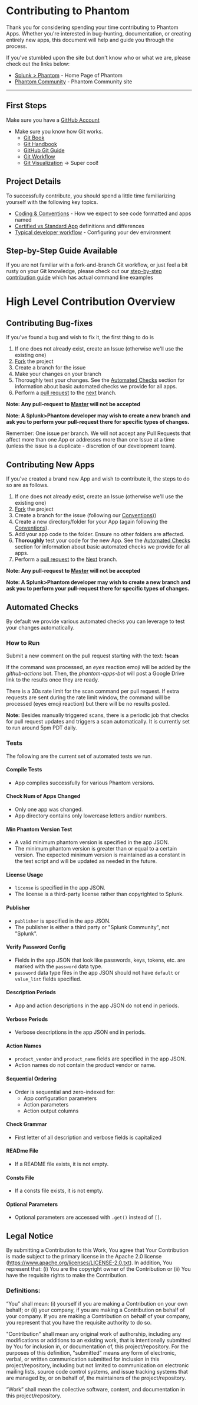 # Contributing to Phantom

Thank you for considering spending your time contributing to Phantom Apps. Whether you're interested in bug-hunting, documentation, or creating entirely new apps, this document will help and guide you through the process.

If you've stumbled upon the site but don't know who or what we are, please check out the links below:
- [Splunk > Phantom](https://www.splunk.com/en_us/software/splunk-security-orchestration-and-automation.html) - Home Page of Phantom
- [Phantom Community](https://my.phantom.us) - Phantom Community site

---

## First Steps
Make sure you have a [GitHub Account](https://www.github.com)
- Make sure you know how Git works.
    - [Git Book](https://git-scm.com/book/en/v2)
    - [Git Handbook](https://guides.github.com/introduction/git-handbook/)
    - [GitHub Git Guide](https://help.github.com/en/articles/git-and-github-learning-resources)
    - [Git Workflow](https://guides.github.com/introduction/flow/)
    - [Git Visualization](http://git-school.github.io/visualizing-git/) -> Super cool!

## Project Details
To successfully contribute, you should spend a little time familiarizing yourself with the following key topics.

- [Coding & Conventions](https://github.com/phantomcyber/phantom-apps/blob/next/.github/CONVENTIONS.md) - How we expect to see code formatted and apps named
- [Certified vs Standard App](https://github.com/phantomcyber/phantom-apps/blob/master/.github/CERTIFIED_V_UNCERTIFIED.md) definitions and differences
- [Typical developer workflow](https://github.com/phantomcyber/phantom-apps/blob/master/.github/DEV_WORKFLOW.md) - Configuring your dev environment
<!-- - [Testing Details](https://github.com/phantomcyber/phantom-apps/blob/next/.github/TESTING.md) - How we test apps & playbooks -->


## Step-by-Step Guide Available
If you are not familiar with a fork-and-branch Git workflow, or just feel a bit rusty on your Git knowledge, please check out our [step-by-step contribution guide](https://github.com/phantomcyber/phantom-apps/blob/next/.github/GUIDE.md) which has actual command line examples


# High Level Contribution Overview
## Contributing Bug-fixes
If you've found a bug and wish to fix it, the first thing to do is 

1. If one does not already exist, create an Issue (otherwise we'll use the existing one)
1. [Fork](https://guides.github.com/activities/forking/) the project
1. Create a branch for the issue
1. Make your changes on your branch
1. Thoroughly test your changes. See the [Automated Checks](#automated-checks) section for information about basic automated checks we provide for all apps.
1. Perform a [pull request](https://help.github.com/articles/using-pull-requests/) to the [next](https://github.com/phantomcyber/phantom-apps/tree/next) branch.

**Note: Any pull-request to [Master](https://github.com/phantomcyber/phantom-apps/tree/master) will not be accepted**

**Note: A Splunk>Phantom developer may wish to create a new branch and ask you to perform your pull-request there for specific types of changes.**

Remember:  One issue per branch. We will not accept any Pull Requests that affect more than one App or addresses more than one Issue at a time (unless the issue is a duplicate - discretion of our development team).

## Contributing New Apps

If you've created a brand new App and wish to contribute it, the steps to do so are as follows.

1. If one does not already exist, create an Issue (otherwise we'll use the existing one)
1. [Fork](https://guides.github.com/activities/forking/) the project
1. Create a branch for the issue (following our [Conventions](https://github.com/phantomcyber/phantom-apps/blob/next/.github/CONVENTIONS.md)))
1. Create a new directory/folder for your App (again following the [Conventions](https://github.com/phantomcyber/phantom-apps/blob/next/.github/CONVENTIONS.md)).
1. Add your app code to the folder. Ensure no other folders are affected.
1. **Thoroughly** test your code for the new App. See the [Automated Checks](#automated-checks) section for information about basic automated checks we provide for all apps.
    <!-- 1. Ensure your new app has a [TESTING](https://about:blank) document for the community and our developers. -->
1. Perform a [pull request](https://help.github.com/articles/using-pull-requests/) to the [Next](https://github.com/phantomcyber/phantom-apps/tree/next) branch. 

**Note: Any pull-request to [Master](https://github.com/phantomcyber/phantom-apps/tree/master) will not be accepted**

**Note: A Splunk>Phantom developer may wish to create a new branch and ask you to perform your pull-request there for specific types of changes.**

## Automated Checks
By default we provide various automated checks you can leverage to test your changes automatically.

### How to Run
Submit a new comment on the pull request starting with the text: **!scan**

If the command was processed, an _eyes_ reaction emoji will be added by the _github-actions_ bot. Then, the _phantom-apps-bot_ will post a Google Drive link to the results once they are ready.

There is a 30s rate limit for the scan command per pull request. If extra requests are sent during the rate limit window, the command will be processed (eyes emoji reaction) but there will be no results posted.

**Note:** Besides manually triggered scans, there is a periodic job that checks for pull request updates and triggers a scan automatically. It is currently set to run around 5pm PDT daily.

### Tests
The following are the current set of automated tests we run.

#### Compile Tests
* App compiles successfully for various Phantom versions.
#### Check Num of Apps Changed
* Only one app was changed.
* App directory contains only lowercase letters and/or numbers.
#### Min Phantom Version Test
* A valid minimum phantom version is specified in the app JSON.
* The minimum phantom version is greater than or equal to a certain version. The expected minimum version is maintained as a constant in the test script and will be updated as needed in the future.
#### License Usage
* `license` is specified in the app JSON.
* The license is a third-party license rather than copyrighted to Splunk.
#### Publisher
* `publisher` is specified in the app JSON.
* The publisher is either a third party or "Splunk Community", not "Splunk".
#### Verify Password Config
* Fields in the app JSON that look like passwords, keys, tokens, etc. are marked with the `password` data type.
* `password` data type files in the app JSON should not have `default` or `value_list` fields specified.
#### Description Periods
* App and action descriptions in the app JSON do not end in periods.
#### Verbose Periods
* Verbose descriptions in the app JSON end in periods.
#### Action Names
* `product_vendor` and `product_name` fields are specified in the app JSON.
* Action names do not contain the product vendor or name.
#### Sequential Ordering
* Order is sequential and zero-indexed for:
  * App configuration parameters
  * Action parameters
  * Action output columns
#### Check Grammar
* First letter of all description and verbose fields is capitalized
#### READme File
* If a README file exists, it is not empty.
#### Consts File
* If a consts file exists, it is not empty.
#### Optional Parameters
* Optional parameters are accessed with `.get()` instead of `[]`.

## Legal Notice

By submitting a Contribution to this Work, You agree that Your Contribution is made subject to the primary license in the Apache 2.0 license (https://www.apache.org/licenses/LICENSE-2.0.txt). In addition, You represent that: (i) You are the copyright owner of the Contribution or (ii) You have the requisite rights to make the Contribution.

### Definitions:

“You” shall mean: (i) yourself if you are making a Contribution on your own behalf; or (ii) your company, if you are making a Contribution on behalf of your company. If you are making a Contribution on behalf of your company, you represent that you have the requisite authority to do so.

"Contribution" shall mean any original work of authorship, including any modifications or additions to an existing work, that is intentionally submitted by You for inclusion in, or documentation of, this project/repository. For the purposes of this definition, "submitted" means any form of electronic, verbal, or written communication submitted for inclusion in this project/repository, including but not limited to communication on electronic mailing lists, source code control systems, and issue tracking systems that are managed by, or on behalf of, the maintainers of the project/repository.

“Work” shall mean the collective software, content, and documentation in this project/repository.
